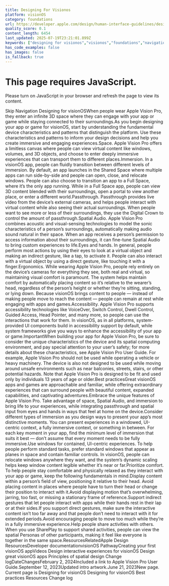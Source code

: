 ```yaml
---
title: Designing For Visionos
platform: visionOS
category: foundations
url: https://developer.apple.com/design/human-interface-guidelines/designing-for-visionos
quality_score: 0.1
content_length: 6454
last_updated: 2025-07-19T23:21:01.899Z
keywords: ["designing for visionos","visionos","foundations","navigation","design","visual","system","accessibility","voiceover","input","controls","motion","gestures"]
has_code_examples: false
has_images: false
is_fallback: true
---
```


# This page requires JavaScript.

Please turn on JavaScript in your browser and refresh the page to view its content.

Skip Navigation Designing for visionOSWhen people wear Apple Vision Pro, they enter an infinite 3D space where they can engage with your app or game while staying connected to their surroundings.As you begin designing your app or game for visionOS, start by understanding the fundamental device characteristics and patterns that distinguish the platform. Use these characteristics and patterns to inform your design decisions and help you create immersive and engaging experiences.Space. Apple Vision Pro offers a limitless canvas where people can view virtual content like windows, volumes, and 3D objects, and choose to enter deeply immersive experiences that can transport them to different places.Immersion. In a visionOS app, people can fluidly transition between different levels of immersion. By default, an app launches in the Shared Space where multiple apps can run side-by-side and people can open, close, and relocate windows. People can also choose to transition an app to a Full Space, where it’s the only app running. While in a Full Space app, people can view 3D content blended with their surroundings, open a portal to view another place, or enter a different world.Passthrough. Passthrough provides live video from the device’s external cameras, and helps people interact with virtual content while also seeing their actual surroundings. When people want to see more or less of their surroundings, they use the Digital Crown to control the amount of passthrough.Spatial Audio. Apple Vision Pro combines acoustic and visual-sensing technologies to model the sonic characteristics of a person’s surroundings, automatically making audio sound natural in their space. When an app receives a person’s permission to access information about their surroundings, it can fine-tune Spatial Audio to bring custom experiences to life.Eyes and hands. In general, people perform most actions by using their eyes to look at a virtual object and making an indirect gesture, like a tap, to activate it. People can also interact with a virtual object by using a direct gesture, like touching it with a finger.Ergonomics. While wearing Apple Vision Pro, people rely entirely on the device’s cameras for everything they see, both real and virtual, so maintaining visual comfort is paramount. The system helps maintain comfort by automatically placing content so it’s relative to the wearer’s head, regardless of the person’s height or whether they’re sitting, standing, or lying down. Because visionOS brings content to people — instead of making people move to reach the content — people can remain at rest while engaging with apps and games.Accessibility. Apple Vision Pro supports accessibility technologies like VoiceOver, Switch Control, Dwell Control, Guided Access, Head Pointer, and many more, so people can use the interactions that work for them. In visionOS, as in all platforms, system-provided UI components build in accessibility support by default, while system frameworks give you ways to enhance the accessibility of your app or game.ImportantWhen building your app for Apple Vision Pro, be sure to consider the unique characteristics of the device and its spatial computing environment, and pay special attention to your user’s safety; for more details about these characteristics, see Apple Vision Pro User Guide. For example, Apple Vision Pro should not be used while operating a vehicle or heavy machinery. The device is also not designed to be used while moving around unsafe environments such as near balconies, streets, stairs, or other potential hazards. Note that Apple Vision Pro is designed to be fit and used only by individuals 13 years of age or older.Best practicesGreat visionOS apps and games are approachable and familiar, while offering extraordinary experiences that can surround people with beautiful content, expanded capabilities, and captivating adventures.Embrace the unique features of Apple Vision Pro. Take advantage of space, Spatial Audio, and immersion to bring life to your experiences, while integrating passthrough and spatial input from eyes and hands in ways that feel at home on the device.Consider different types of immersion as you design ways to present your app’s most distinctive moments. You can present experiences in a windowed, UI-centric context, a fully immersive context, or something in between. For each key moment in your app, find the minimum level of immersion that suits it best — don’t assume that every moment needs to be fully immersive.Use windows for contained, UI-centric experiences. To help people perform standard tasks, prefer standard windows that appear as planes in space and contain familiar controls. In visionOS, people can relocate windows anywhere they want, and the system’s dynamic scaling helps keep window content legible whether it’s near or far.Prioritize comfort. To help people stay comfortable and physically relaxed as they interact with your app or game, keep the following fundamentals in mind.Display content within a person’s field of view, positioning it relative to their head. Avoid placing content in places where people have to turn their head or change their position to interact with it.Avoid displaying motion that’s overwhelming, jarring, too fast, or missing a stationary frame of reference.Support indirect gestures that let people interact with apps while their hands rest in their lap or at their sides.If you support direct gestures, make sure the interactive content isn’t too far away and that people don’t need to interact with it for extended periods.Avoid encouraging people to move too much while they’re in a fully immersive experience.Help people share activities with others. When you use SharePlay to support shared activities, people can view the spatial Personas of other participants, making it feel like everyone is together in the same space.ResourcesRelatedApple Design ResourcesDeveloper documentationvisionOS PathwayCreating your first visionOS appVideos Design interactive experiences for visionOS Design great visionOS apps Principles of spatial design Change logDateChangesFebruary 2, 2024Included a link to Apple Vision Pro User Guide.September 12, 2023Updated intro artwork.June 21, 2023New page. Current page is Designing for visionOS Designing for visionOS Best practices Resources Change log